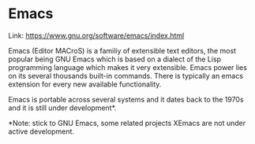 # Emacs

Link: https://www.gnu.org/software/emacs/index.html

Emacs (Editor MACroS) is a familiy of extensible text editors, the most popular being GNU Emacs which is based on a dialect of the Lisp programming language which makes it very extensible. Emacs power lies on its several thousands built-in commands. There is typically an emacs extension for every new available functionality. 

Emacs is portable across several systems and it dates back to the 1970s and it is still under development*.

*Note: stick to GNU Emacs, some related projects XEmacs are not under active development. 

 